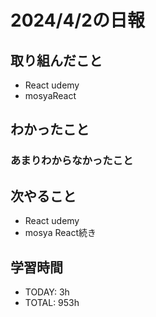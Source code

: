 # 2024/4/2の日報

## 取り組んだこと
- React udemy
- mosyaReact


## わかったこと

 
### あまりわからなかったこと

## 次やること
- React udemy
- mosya React続き

## 学習時間
- TODAY: 3h
- TOTAL: 953h

